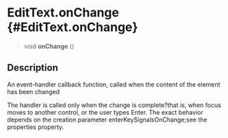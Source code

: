 EditText.onChange {#EditText.onChange}
=================

> void **onChange** ()

Description
-----------

An event-handler callback function, called when the content of the
element has been changed

The handler is called only when the change is complete?that is, when
focus moves to another control, or the user types Enter. The exact
behavior depends on the creation parameter enterKeySignalsOnChange;see
the properties property.
